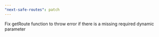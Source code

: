 ```yaml
---
"next-safe-routes": patch
---
```


Fix getRoute function to throw error if there is a missing required dynamic parameter
